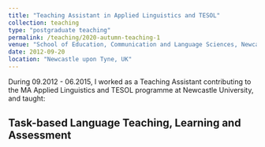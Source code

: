```yaml
---
title: "Teaching Assistant in Applied Linguistics and TESOL"
collection: teaching
type: "postgraduate teaching"
permalink: /teaching/2020-autumn-teaching-1
venue: "School of Education, Communication and Language Sciences, Newcastle University"
date: 2012-09-20
location: "Newcastle upon Tyne, UK"
---
```


During 09.2012 - 06.2015, I worked as a Teaching Assistant contributing to the MA Applied Linguistics and TESOL programme at Newcastle University, and taught:

Task-based Language Teaching, Learning and Assessment
------
